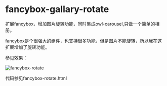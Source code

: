 # fancybox-gallary-rotate
扩展fancybox，增加图片旋转功能，同时集成owl-carousel,只做一个简单的相册。

fancybox是个很强大的组件，也支持很多功能，但是图片不能旋转，所以我在这扩展增加了旋转功能。

参见效果：

![fancybox-rotate](http://7tsz2d.com1.z0.glb.clouddn.com/fancybox-rotate.gif)

代码参见fancybox-rotate.html
